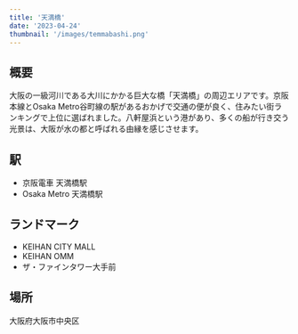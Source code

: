 ```yaml
---
title: '天満橋'
date: '2023-04-24'
thumbnail: '/images/temmabashi.png'
---
```


## 概要
大阪の一級河川である大川にかかる巨大な橋「天満橋」の周辺エリアです。京阪本線とOsaka Metro谷町線の駅があるおかげで交通の便が良く、住みたい街ランキングで上位に選ばれました。八軒屋浜という港があり、多くの船が行き交う光景は、大阪が水の都と呼ばれる由縁を感じさせます。

## 駅
- 京阪電車 天満橋駅
- Osaka Metro 天満橋駅

## ランドマーク
- KEIHAN CITY MALL
- KEIHAN OMM
- ザ・ファインタワー大手前

## 場所
大阪府大阪市中央区